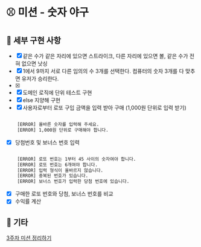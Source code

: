 # ⚾ 미션 - 숫자 야구

## 📌 세부 구현 사항

- [x] 같은 수가 같은 자리에 있으면 스트라이크, 다른 자리에 있으면 볼, 같은 수가 전혀 없으면 낫싱
- [x] 1에서 9까지 서로 다른 임의의 수 3개를 선택한다. 컴퓨터의 숫자 3개를 다 맞추면 유저가 승리한다.
- [x]
- [x] 도메인 로직에 단위 테스트 구현
- [x] else 지양해 구현
- [x] 사용자로부터 로또 구입 금액을 입력 받아 구매 (1,000원 단위로 입력 받기)

```sh

    [ERROR] 올바른 숫자를 입력해 주세요.
    [ERROR] 1,000원 단위로 구매해야 합니다.

```

- [x] 당첨번호 및 보너스 번호 입력

```sh

    [ERROR] 로또 번호는 1부터 45 사이의 숫자여야 합니다.
    [ERROR] 로또 번호는 6개여야 합니다.
    [ERROR] 입력 형식이 올바르지 않습니다.
    [ERROR] 중복된 번호가 있습니다.
    [ERROR] 보너스 번호가 입력한 당첨 번호에 있습니다.

```

- [x] 구매한 로또 번호와 당첨, 보너스 번호를 비교
- [x] 수익률 계산

## 🍌 기타

[3주차 미션 정리하기](https://jade-gasoline-2a3.notion.site/e80071d16aa64f5a88b20212cb4db091)
